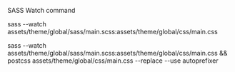 SASS Watch command

sass --watch assets/theme/global/sass/main.scss:assets/theme/global/css/main.css

<!-- With Prefix -->

sass --watch assets/theme/global/sass/main.scss:assets/theme/global/css/main.css && postcss assets/theme/global/css/main.css --replace --use autoprefixer
